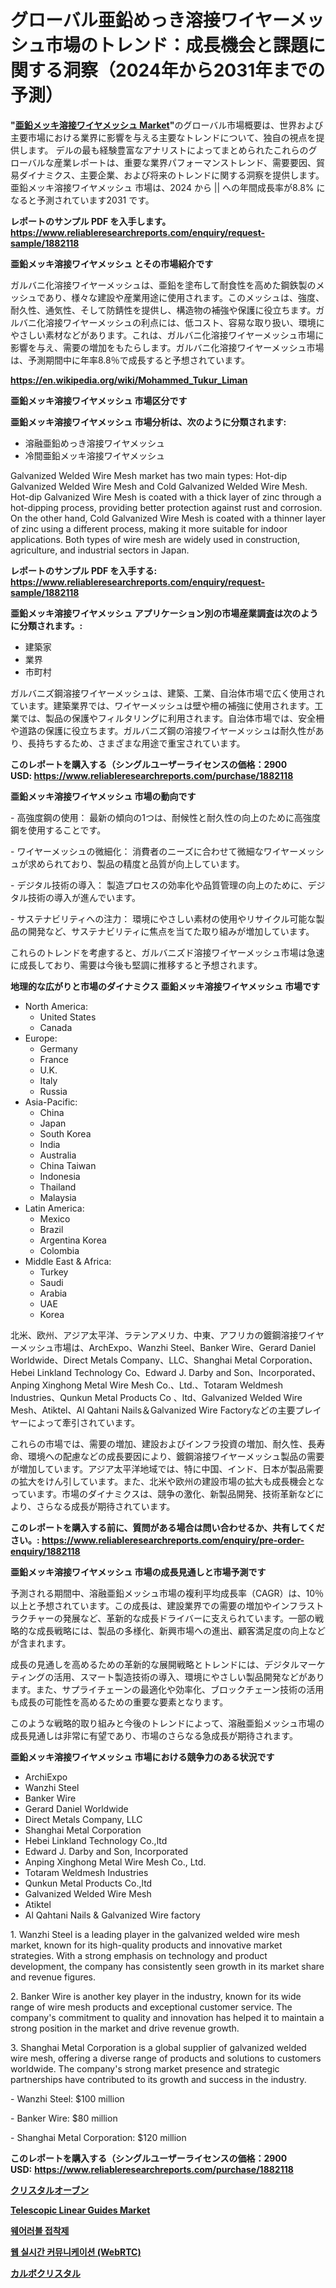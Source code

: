 <p><h1>グローバル亜鉛めっき溶接ワイヤーメッシュ市場のトレンド：成長機会と課題に関する洞察（2024年から2031年までの予測）</h1></p><p><strong>"<a href="https://www.reliableresearchreports.com/galvanized-welded-wire-mesh-r1882118">亜鉛メッキ溶接ワイヤメッシュ Market</a>"</strong>のグローバル市場概要は、世界および主要市場における業界に影響を与える主要なトレンドについて、独自の視点を提供します。 デルの最も経験豊富なアナリストによってまとめられたこれらのグローバルな産業レポートは、重要な業界パフォーマンストレンド、需要要因、貿易ダイナミクス、主要企業、および将来のトレンドに関する洞察を提供します。 亜鉛メッキ溶接ワイヤメッシュ 市場は、2024 から || への年間成長率が8.8% になると予測されています2031 です。</p>
<p><strong>レポートのサンプル PDF を入手します。</strong><strong><a href="https://www.reliableresearchreports.com/enquiry/request-sample/1882118">https://www.reliableresearchreports.com/enquiry/request-sample/1882118</a></strong></p>
<p><strong>亜鉛メッキ溶接ワイヤメッシュ とその市場紹介です</strong></p>
<p><p>ガルバニ化溶接ワイヤーメッシュは、亜鉛を塗布して耐食性を高めた鋼鉄製のメッシュであり、様々な建設や産業用途に使用されます。このメッシュは、強度、耐久性、通気性、そして防錆性を提供し、構造物の補強や保護に役立ちます。ガルバニ化溶接ワイヤーメッシュの利点には、低コスト、容易な取り扱い、環境にやさしい素材などがあります。これは、ガルバニ化溶接ワイヤーメッシュ市場に影響を与え、需要の増加をもたらします。ガルバニ化溶接ワイヤーメッシュ市場は、予測期間中に年率8.8％で成長すると予想されています。</p><a href="https://en.wikipedia.org/wiki/Mohammed_Tukur_Liman"></a></p>
<p><strong><a href="https://en.wikipedia.org/wiki/Mohammed_Tukur_Liman">https://en.wikipedia.org/wiki/Mohammed_Tukur_Liman</a></strong></p>
<p><strong>亜鉛メッキ溶接ワイヤメッシュ&nbsp;市場区分です</strong><strong></strong></p>
<p><strong>亜鉛メッキ溶接ワイヤメッシュ 市場分析は、次のように分類されます:</strong>&nbsp;</p>
<p><ul><li>溶融亜鉛めっき溶接ワイヤメッシュ</li><li>冷間亜鉛メッキ溶接ワイヤメッシュ</li></ul></p>
<p><p>Galvanized Welded Wire Mesh market has two main types: Hot-dip Galvanized Welded Wire Mesh and Cold Galvanized Welded Wire Mesh. Hot-dip Galvanized Wire Mesh is coated with a thick layer of zinc through a hot-dipping process, providing better protection against rust and corrosion. On the other hand, Cold Galvanized Wire Mesh is coated with a thinner layer of zinc using a different process, making it more suitable for indoor applications. Both types of wire mesh are widely used in construction, agriculture, and industrial sectors in Japan.</p></p>
<p><strong>レポートのサンプル PDF を入手する: <a href="https://www.reliableresearchreports.com/enquiry/request-sample/1882118">https://www.reliableresearchreports.com/enquiry/request-sample/1882118</a></strong></p>
<p><strong> 亜鉛メッキ溶接ワイヤメッシュ アプリケーション別の市場産業調査は次のように分類されます。:</strong></p>
<p><ul><li>建築家</li><li>業界</li><li>市町村</li></ul></p>
<p><p>ガルバニズ鋼溶接ワイヤーメッシュは、建築、工業、自治体市場で広く使用されています。建築業界では、ワイヤーメッシュは壁や柵の補強に使用されます。工業では、製品の保護やフィルタリングに利用されます。自治体市場では、安全柵や道路の保護に役立ちます。ガルバニズ鋼の溶接ワイヤーメッシュは耐久性があり、長持ちするため、さまざまな用途で重宝されています。</p></p>
<p><strong>このレポートを購入する（シングルユーザーライセンスの価格：2900 USD:</strong><strong>&nbsp;<a href="https://www.reliableresearchreports.com/purchase/1882118">https://www.reliableresearchreports.com/purchase/1882118</a></strong></p>
<p><strong>亜鉛メッキ溶接ワイヤメッシュ 市場の動向です</strong></p>
<p><p>- 高強度鋼の使用： 最新の傾向の1つは、耐候性と耐久性の向上のために高強度鋼を使用することです。</p><p>- ワイヤーメッシュの微細化： 消費者のニーズに合わせて微細なワイヤーメッシュが求められており、製品の精度と品質が向上しています。</p><p>- デジタル技術の導入： 製造プロセスの効率化や品質管理の向上のために、デジタル技術の導入が進んでいます。</p><p>- サステナビリティへの注力： 環境にやさしい素材の使用やリサイクル可能な製品の開発など、サステナビリティに焦点を当てた取り組みが増加しています。</p><p>これらのトレンドを考慮すると、ガルバニズド溶接ワイヤーメッシュ市場は急速に成長しており、需要は今後も堅調に推移すると予想されます。</p></p>
<p><strong>地理的な広がりと市場のダイナミクス 亜鉛メッキ溶接ワイヤメッシュ 市場です</strong></p>
<p><ul>
    <li>
        North America:
        <ul>
            <li>United States</li>
            <li>Canada</li>
        </ul>
    </li>
    <li>
        Europe:
        <ul>
            <li>Germany</li>
            <li>France</li>
            <li>U.K.</li>
            <li>Italy</li>
            <li>Russia</li>
        </ul>
    </li>
    <li>
        Asia-Pacific:
        <ul>
            <li>China</li>
            <li>Japan</li>
            <li>South Korea</li>
            <li>India</li>
            <li>Australia</li>
            <li>China Taiwan</li>
            <li>Indonesia</li>
            <li>Thailand</li>
            <li>Malaysia</li>
        </ul>
    </li>
    <li>
        Latin America:
        <ul>
            <li>Mexico</li>
            <li>Brazil</li>
            <li>Argentina Korea</li>
            <li>Colombia</li>
        </ul>
    </li>
    <li>
        Middle East & Africa:
        <ul>
            <li>Turkey</li>
            <li>Saudi</li>
            <li>Arabia</li>
            <li>UAE</li>
            <li>Korea</li>
        </ul>
    </li>
    </ul></p>
<p><p>北米、欧州、アジア太平洋、ラテンアメリカ、中東、アフリカの鍍鋼溶接ワイヤーメッシュ市場は、ArchExpo、Wanzhi Steel、Banker Wire、Gerard Daniel Worldwide、Direct Metals Company、LLC、Shanghai Metal Corporation、Hebei Linkland Technology Co、Edward J. Darby and Son、Incorporated、Anping Xinghong Metal Wire Mesh Co.、Ltd.、Totaram Weldmesh Industries、Qunkun Metal Products Co 、ltd、Galvanized Welded Wire Mesh、Atiktel、Al Qahtani Nails＆Galvanized Wire Factoryなどの主要プレイヤーによって牽引されています。</p><p>これらの市場では、需要の増加、建設およびインフラ投資の増加、耐久性、長寿命、環境への配慮などの成長要因により、鍍鋼溶接ワイヤーメッシュ製品の需要が増加しています。アジア太平洋地域では、特に中国、インド、日本が製品需要の拡大をけん引しています。また、北米や欧州の建設市場の拡大も成長機会となっています。市場のダイナミクスは、競争の激化、新製品開発、技術革新などにより、さらなる成長が期待されています。</p></p>
<p><strong>このレポートを購入する前に、質問がある場合は問い合わせるか、共有してください。:&nbsp;<a href="https://www.reliableresearchreports.com/enquiry/pre-order-enquiry/1882118">https://www.reliableresearchreports.com/enquiry/pre-order-enquiry/1882118</a></strong></p>
<p><strong>亜鉛メッキ溶接ワイヤメッシュ 市場の成長見通しと市場予測です</strong></p>
<p><p>予測される期間中、溶融亜鉛メッシュ市場の複利平均成長率（CAGR）は、10％以上と予想されています。この成長は、建設業界での需要の増加やインフラストラクチャーの発展など、革新的な成長ドライバーに支えられています。一部の戦略的な成長戦略には、製品の多様化、新興市場への進出、顧客満足度の向上などが含まれます。</p><p>成長の見通しを高めるための革新的な展開戦略とトレンドには、デジタルマーケティングの活用、スマート製造技術の導入、環境にやさしい製品開発などがあります。また、サプライチェーンの最適化や効率化、ブロックチェーン技術の活用も成長の可能性を高めるための重要な要素となります。</p><p>このような戦略的取り組みと今後のトレンドによって、溶融亜鉛メッシュ市場の成長見通しは非常に有望であり、市場のさらなる急成長が期待されます。</p></p>
<p><strong>亜鉛メッキ溶接ワイヤメッシュ 市場における競争力のある状況です</strong></p>
<p><ul><li>ArchiExpo</li><li>Wanzhi Steel</li><li>Banker Wire</li><li>Gerard Daniel Worldwide</li><li>Direct Metals Company, LLC</li><li>Shanghai Metal Corporation</li><li>Hebei Linkland Technology Co.,ltd</li><li>Edward J. Darby and Son, Incorporated</li><li>Anping Xinghong Metal Wire Mesh Co., Ltd.</li><li>Totaram Weldmesh Industries</li><li>Qunkun Metal Products Co.,ltd</li><li>Galvanized Welded Wire Mesh</li><li>Atiktel</li><li>Al Qahtani Nails & Galvanized Wire factory</li></ul></p>
<p><p>1. Wanzhi Steel is a leading player in the galvanized welded wire mesh market, known for its high-quality products and innovative market strategies. With a strong emphasis on technology and product development, the company has consistently seen growth in its market share and revenue figures.</p><p>2. Banker Wire is another key player in the industry, known for its wide range of wire mesh products and exceptional customer service. The company's commitment to quality and innovation has helped it to maintain a strong position in the market and drive revenue growth.</p><p>3. Shanghai Metal Corporation is a global supplier of galvanized welded wire mesh, offering a diverse range of products and solutions to customers worldwide. The company's strong market presence and strategic partnerships have contributed to its growth and success in the industry.</p><p>- Wanzhi Steel: $100 million</p><p>- Banker Wire: $80 million</p><p>- Shanghai Metal Corporation: $120 million</p></p>
<p><strong>このレポートを購入する（シングルユーザーライセンスの価格：2900 USD:</strong>&nbsp;<strong><a href="https://www.reliableresearchreports.com/purchase/1882118">https://www.reliableresearchreports.com/purchase/1882118</a></strong></p>
<p><strong><p><a href="https://github.com/zjkmgcs938405/Market-Research-Report-List-4/blob/main/290337273534.md">クリスタルオーブン</a></p><p><a href="https://medium.com/@bethelokon998/insights-into-telescopic-linear-guides-market-share-and-competitive-landscape-for-period-from-2024-7ee509cfc8c0">Telescopic Linear Guides Market</a></p><p><a href="https://github.com/KellyLyncyh543964/Market-Research-Report-List-3/blob/main/655075091479.md">웨어러블 접착제</a></p><p><a href="https://github.com/rcabello548/Market-Research-Report-List-3/blob/main/687524191480.md">웹 실시간 커뮤니케이션 (WebRTC)</a></p><p><a href="https://medium.com/@sashabeier2023/2024%E5%B9%B4%E3%81%8B%E3%82%892031%E5%B9%B4%E3%81%BE%E3%81%A7%E3%81%AE%E6%9C%9F%E9%96%93%E3%81%AB%E4%BA%88%E6%B8%AC%E3%81%95%E3%82%8C%E3%81%9F5-3-%E3%81%AE%E6%80%A5%E9%80%9F%E3%81%AA%E6%88%90%E9%95%B7%E7%8E%87%E3%82%92%E6%8C%81%E3%81%A4%E3%82%B0%E3%83%AD%E3%83%BC%E3%83%90%E3%83%ABclbo%E7%B5%90%E6%99%B6%E5%B8%82%E5%A0%B4%E3%81%AE%E7%AF%84%E5%9B%B2%E3%81%AB%E3%81%A4%E3%81%84%E3%81%A6%E3%81%AE%E8%A9%B3%E7%B4%B0%E3%81%AA%E5%88%86%E6%9E%90-ce7fcd383876">カルボクリスタル</a></p></strong></p>